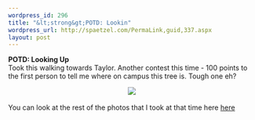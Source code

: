 ```yaml
--- 
wordpress_id: 296
title: "&lt;strong&gt;POTD: Lookin"
wordpress_url: http://spaetzel.com/PermaLink,guid,337.aspx
layout: post
---
```

<strong>POTD: Looking Up</strong>
        <br />
        Took this walking towards Taylor. Another contest this time - 100 points to the first
        person to tell me where on campus this tree is. Tough one eh?<br />
        <center><a href="http://www.redune.com/photos/Edited/Looking Up_l.jpg"><img src="/spaetzel/photos/Edited/Looking Up_m.jpg" border= 0></a>
        </center>
        <br />
        You can look at the rest of the photos that I took at that time here <a href="http://www.redune.com/gallery/gallery.aspx?gallery=2004_01_17 - Winter on Campus">here</a><img width="0" height="0" src="http://spaetzel.com/aggbug.ashx?id=337" />
